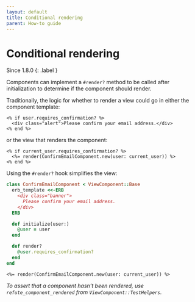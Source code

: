 ```yaml
---
layout: default
title: Conditional rendering
parent: How-to guide
---
```


# Conditional rendering

Since 1.8.0
{: .label }

Components can implement a `#render?` method to be called after initialization to determine if the component should render.

Traditionally, the logic for whether to render a view could go in either the component template:

```erb
<% if user.requires_confirmation? %>
  <div class="alert">Please confirm your email address.</div>
<% end %>
```

or the view that renders the component:

```erb
<% if current_user.requires_confirmation? %>
  <%= render(ConfirmEmailComponent.new(user: current_user)) %>
<% end %>
```

Using the `#render?` hook simplifies the view:

```ruby
class ConfirmEmailComponent < ViewComponent::Base
  erb_template <<-ERB
    <div class="banner">
      Please confirm your email address.
    </div>
  ERB

  def initialize(user:)
    @user = user
  end

  def render?
    @user.requires_confirmation?
  end
end
```

```erb
<%= render(ConfirmEmailComponent.new(user: current_user)) %>
```

_To assert that a component hasn't been rendered, use `refute_component_rendered` from `ViewComponent::TestHelpers`._
